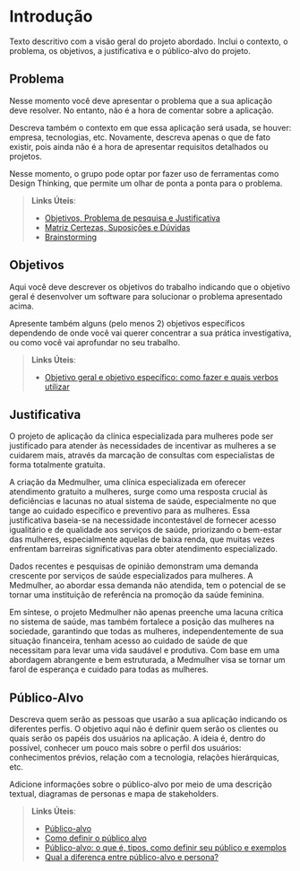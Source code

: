 # Introdução

Texto descritivo com a visão geral do projeto abordado. Inclui o contexto, o problema, os objetivos, a justificativa e o público-alvo do projeto.

## Problema
Nesse momento você deve apresentar o problema que a sua aplicação deve  resolver. No entanto, não é a hora de comentar sobre a aplicação.

Descreva também o contexto em que essa aplicação será usada, se  houver: empresa, tecnologias, etc. Novamente, descreva apenas o que de  fato existir, pois ainda não é a hora de apresentar requisitos  detalhados ou projetos.

Nesse momento, o grupo pode optar por fazer uso  de ferramentas como Design Thinking, que permite um olhar de ponta a ponta para o problema.

> **Links Úteis**:
> - [Objetivos, Problema de pesquisa e Justificativa](https://medium.com/@versioparole/objetivos-problema-de-pesquisa-e-justificativa-c98c8233b9c3)
> - [Matriz Certezas, Suposições e Dúvidas](https://medium.com/educa%C3%A7%C3%A3o-fora-da-caixa/matriz-certezas-suposi%C3%A7%C3%B5es-e-d%C3%BAvidas-fa2263633655)
> - [Brainstorming](https://www.euax.com.br/2018/09/brainstorming/)

## Objetivos

Aqui você deve descrever os objetivos do trabalho indicando que o objetivo geral é desenvolver um software para solucionar o problema apresentado acima. 

Apresente também alguns (pelo menos 2) objetivos específicos dependendo de onde você vai querer concentrar a sua prática investigativa, ou como você vai aprofundar no seu trabalho.
 
> **Links Úteis**:
> - [Objetivo geral e objetivo específico: como fazer e quais verbos utilizar](https://blog.mettzer.com/diferenca-entre-objetivo-geral-e-objetivo-especifico/)

## Justificativa

O projeto de aplicação da clínica especializada para mulheres pode ser justificado para atender às necessidades de incentivar as mulheres a se cuidarem mais, através da marcação de consultas com especialistas de forma totalmente gratuita.

A criação da Medmulher, uma clínica especializada em oferecer atendimento gratuito a mulheres, surge como uma resposta crucial às deficiências e lacunas no atual sistema de saúde, especialmente no que tange ao cuidado específico e preventivo para as mulheres. Essa justificativa baseia-se na necessidade incontestável de fornecer acesso igualitário e de qualidade aos serviços de saúde, priorizando o bem-estar das mulheres, especialmente aquelas de baixa renda, que muitas vezes enfrentam barreiras significativas para obter atendimento especializado.

Dados recentes e pesquisas de opinião demonstram uma demanda crescente por serviços de saúde especializados para mulheres. A Medmulher, ao abordar essa demanda não atendida, tem o potencial de se tornar uma instituição de referência na promoção da saúde feminina.

Em síntese, o projeto Medmulher não apenas preenche uma lacuna crítica no sistema de saúde, mas também fortalece a posição das mulheres na sociedade, garantindo que todas as mulheres, independentemente de sua situação financeira, tenham acesso ao cuidado de saúde de que necessitam para levar uma vida saudável e produtiva. Com base em uma abordagem abrangente e bem estruturada, a Medmulher visa se tornar um farol de esperança e cuidado para todas as mulheres.

## Público-Alvo

Descreva quem serão as pessoas que usarão a sua aplicação indicando os diferentes perfis. O objetivo aqui não é definir quem serão os clientes ou quais serão os papéis dos usuários na aplicação. A ideia é, dentro do possível, conhecer um pouco mais sobre o perfil dos usuários: conhecimentos prévios, relação com a tecnologia, relações
hierárquicas, etc.

Adicione informações sobre o público-alvo por meio de uma descrição textual, diagramas de personas e mapa de stakeholders.

> **Links Úteis**:
> - [Público-alvo](https://blog.hotmart.com/pt-br/publico-alvo/)
> - [Como definir o público alvo](https://exame.com/pme/5-dicas-essenciais-para-definir-o-publico-alvo-do-seu-negocio/)
> - [Público-alvo: o que é, tipos, como definir seu público e exemplos](https://klickpages.com.br/blog/publico-alvo-o-que-e/)
> - [Qual a diferença entre público-alvo e persona?](https://rockcontent.com/blog/diferenca-publico-alvo-e-persona/)
